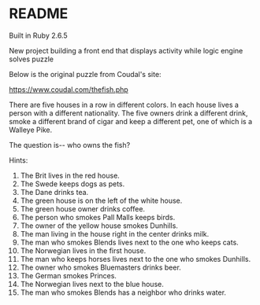 # README

Built in Ruby 2.6.5

New project building a front end that displays activity while logic engine solves puzzle

Below is the original puzzle from Coudal's site:

https://www.coudal.com/thefish.php

There are five houses in a row in different colors. In each house lives a person with a different nationality. The five owners drink a different drink, smoke a different brand of cigar and keep a different pet, one of which is a Walleye Pike.

The question is-- who owns the fish?

Hints:
1. The Brit lives in the red house.
2. The Swede keeps dogs as pets.
3. The Dane drinks tea.
4. The green house is on the left of the white house.
5. The green house owner drinks coffee.
6. The person who smokes Pall Malls keeps birds.
7. The owner of the yellow house smokes Dunhills.
8. The man living in the house right in the center drinks milk.
9. The man who smokes Blends lives next to the one who keeps cats.
10. The Norwegian lives in the first house.
11. The man who keeps horses lives next to the one who smokes Dunhills.
12. The owner who smokes Bluemasters drinks beer.
13. The German smokes Princes.
14. The Norwegian lives next to the blue house.
15. The man who smokes Blends has a neighbor who drinks water.
